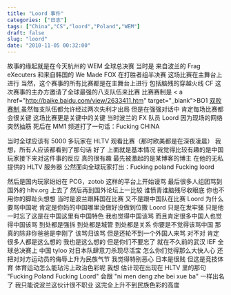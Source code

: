 ```yaml
---
title: "Loord 事件"
categories: ["日志"]
tags: ["China","CS","loord","Poland","WEM"]
draft: false
slug: "loord"
date: "2010-11-05 00:32:00"
---
```


故事的缘起就是在今天杭州的 WEM 全球总决赛
当时是
来自波兰的 Frag eXecuters 和来自韩国的 We Made FOX
在打胜者组半决赛
这场比赛在主舞台上进行
当然，这个赛事的所有比赛都是在主舞台上进行
包括脑残的穿越火线 CF
这次赛事的主办方邀请了全球最强的八支队伍来比赛
比赛赛制是 < a href="http://baike.baidu.com/view/2633411.htm" target="_blank">BO1</a> <a href="http://baike.baidu.com/view/1981908.htm" target="_blank"> 双败赛制 </a>
虽然每支队伍都允许经过两次失利才出局
但是在强强对话中
肯定每场比赛都会很关键
这场比赛更是关键中的关键
当时波兰的 FX 队员 Loord 因为现场的网络突然抽筋
死后在 MM1 频道打了一句话：Fucking CHINA

当时全球应该有 5000 多玩家在 HLTV 观看比赛（那时欧美都是在深夜凌晨）
我想，所有人应该都看到了那句话
好了
上面就是基本情况
我觉得比较有趣的是中国玩家接下来对这件事的反应
真的很有趣
最先被激起的是某博客的博主
在他的无私提供的 HLTV 服务器
公然面向全球玩家打出：Fucking poland Fucking loord

然后是国内玩家纷纷在 PCG，zotob 这样的平台上开始谩骂
最后很多人组团骂到国外的 hltv.org 上去了
然后再到国外论坛上一比较
谁愤青谁脑残尽收眼底
你也不用你的脚趾头想想
当时是波兰跟韩国在比赛
又不是跟中国队在比赛
Loord 为什么要骂中国呢
肯定是你妈的中国哪里没做好没做到位撒
Loord 只是在发牢骚
只是他一时忘了这是在中国这里有中国特色
我也觉得中国该骂
而且肯定很多中国人也觉得中国该骂
到处都是强拆
到处都是城管
到处都是关系
你要是不觉得该骂中国
那真的除非你爸爸是李刚了
该骂归该骂
但是还轮不到一个外国人来骂
对不对
肯定很多人都是这么想的
我也是这么想的
但是你们不要忘了
就在不久前的武汉 IEF 全球总决赛上
中国 tyloo 对日本队肆意刀杀现尽活宝
怎么你们觉得那么大快人心
还把对对方运动员的侮辱上升为民族气节
我觉得特别恶心
日本是很贱
但这是竞技体育
体育运动怎么能玷污上政治色彩呢
我想
估计现在出现在 HLTV 里的那句 "Fucking Poland Fucking Loord"
会跟 "ni men deng zhe bei xue ba" 一样出名了
我只能说波兰这伙计很不职业
这完全上升不到民族色彩的高度

